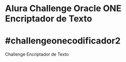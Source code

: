 # Alura Challenge Oracle ONE Encriptador de Texto
# #challengeonecodificador2
 Challenge Encriptador de Texto
